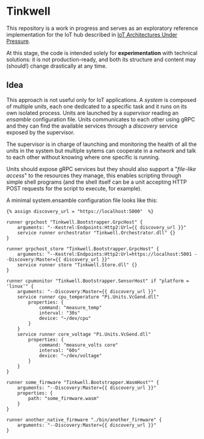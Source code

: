 # Tinkwell

This repository is a work in progress and serves as an exploratory reference implementation for the IoT hub described in [IoT Architectures Under Pressure](https://dev.to/adriano-repetti/iot-architectures-under-pressure-why-implementation-isnt-as-simple-as-it-seems-part-1-3inn).

At this stage, the code is intended solely for **experimentation** with technical solutions: it is not production-ready, and both its structure and content may (should!) change drastically at any time.

## Idea

This approach is not useful only for IoT applications. A _system_ is composed of multiple _units_, each one dedicated to a specific task and it runs on its own isolated process. Units are launched by a _supervisor_ reading an _ensamble_ configuration file. Units communicates to each other using gRPC and they can find the available services through a _discovery_ service exposed by the supervisor.

The supervisor is in charge of launching and monitoring the health of all the units in the system but multiple sytems can cooperate in a _network_ and talk to each other without knowing where one specific is running.

Units should expose gRPC services but they should also support a "_file-like access_" to the resources they manage, this enables scripting through simple shell programs (and the shell itself can be a unit accepting HTTP POST requests for the script to execute, for example).

A minimal system.ensamble configuration file looks like this:

```
{% assign discovery_url = "https://localhost:5000"  %}

runner grpchost "Tinkwell.Bootstrapper.GrpcHost" {
    arguments: "--Kestrel:Endpoints:Http2:Url={{ discovery_url }}"
	service runner orchestrator "Tinkwell.Orchestrator.dll" {}
}

runner grpchost_store "Tinkwell.Bootstrapper.GrpcHost" {
    arguments: "--Kestrel:Endpoints:Http2:Url=https://localhost:5001 --Discovery:Master={{ discovery_url }}"
	service runner store "Tinkwell.Store.dll" {}
}

runner cpumonitor "Tinkwell.Bootstrapper.SensorHost" if "platform = 'linux'" {
    arguments: "--Discovery:Master={{ discovery_url }}"
    service runner cpu_temperature "Pi.Units.VcGend.dll" 
        properties: {
            command: "measure_temp"
            interval: "30s"
            device: "~/dev/cpu"
        }
    }
    service runner core_voltage "Pi.Units.VcGend.dll" 
        properties: {
            command: "measure_volts core"
            interval: "60s"
            device: "~/dev/voltage"
        }
    }
}

runner some_firmware "Tinkwell.Bootstrapper.WasmHost"" {
    arguments: "--Discovery:Master={{ discovery_url }}"
    properties: {
        path: "some_firmware.wasm"
    }
}

runner another_native_firmware "./bin/another_firmware" {
    arguments: "--Discovery:Master={{ discovery_url }}"
}
```